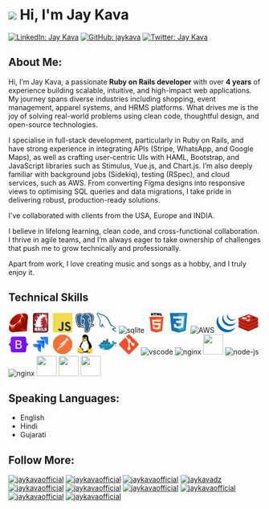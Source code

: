 <h1 align="left"><img src="https://media.giphy.com/media/hvRJCLFzcasrR4ia7z/giphy.gif" width="25px"> Hi, I'm Jay Kava </h1>

[![LinkedIn: Jay Kava](https://img.shields.io/badge/LinkedIn-Jay%20Kava-blue?logo=linkedin)](https://www.linkedin.com/in/jaykava/)
[![GitHub: jaykava](https://img.shields.io/badge/GitHub-jaykava-181717?logo=github&style=social)](https://github.com/jaykava)
[![Twitter: Jay Kava](https://img.shields.io/twitter/follow/jaykavaofficial?style=social)](https://twitter.com/jaykavaofficial)

## About Me:
Hi, I’m Jay Kava, a passionate **Ruby on Rails developer** with over **4 years** of experience building scalable, intuitive, and high-impact web applications. My journey spans diverse industries including shopping, event management, apparel systems, and HRMS platforms. What drives me is the joy of solving real-world problems using clean code, thoughtful design, and open-source technologies.

I specialise in full-stack development, particularly in Ruby on Rails, and have strong experience in integrating APIs (Stripe, WhatsApp, and Google Maps), as well as crafting user-centric UIs with HAML, Bootstrap, and JavaScript libraries such as Stimulus, Vue.js, and Chart.js. I’m also deeply familiar with background jobs (Sidekiq), testing (RSpec), and cloud services, such as AWS. From converting Figma designs into responsive views to optimising SQL queries and data migrations, I take pride in delivering robust, production-ready solutions.

I've collaborated with clients from the USA, Europe and INDIA.

I believe in lifelong learning, clean code, and cross-functional collaboration. I thrive in agile teams, and I’m always eager to take ownership of challenges that push me to grow technically and professionally.

Apart from work, I love creating music and songs as a hobby, and I truly enjoy it.


## Technical Skills

<p align="left"> 
<!-- Ruby -->
<img src="https://raw.githubusercontent.com/devicons/devicon/master/icons/ruby/ruby-original.svg" alt="ruby" width="40" height="40"/>

<!-- Rails -->
<img src="https://raw.githubusercontent.com/devicons/devicon/master/icons/rails/rails-original-wordmark.svg" alt="rails" width="40" height="40"/>

<!-- JavaScript -->
<img src="https://raw.githubusercontent.com/devicons/devicon/master/icons/javascript/javascript-original.svg" alt="javascript" width="40" height="40"/>


<!-- PostgreSQL -->
<img src="https://raw.githubusercontent.com/devicons/devicon/master/icons/postgresql/postgresql-original.svg" alt="postgresql" width="40" height="40"/>

<!-- MySQL -->
<img src="https://raw.githubusercontent.com/devicons/devicon/master/icons/mysql/mysql-original.svg" alt="mysql" width="40" height="40"/>

<img src="https://cdn.jsdelivr.net/gh/devicons/devicon@latest/icons/sqlite/sqlite-original-wordmark.svg" alt="sqlite" width="40" height="40" />

<!-- HTML -->
<img src="https://raw.githubusercontent.com/devicons/devicon/master/icons/html5/html5-original-wordmark.svg" alt="html5" width="40" height="40"/>

<!-- CSS -->
<img src="https://raw.githubusercontent.com/devicons/devicon/master/icons/css3/css3-original.svg" alt="css3" width="40" height="40"/>

<img src="https://cdn.jsdelivr.net/gh/devicons/devicon@latest/icons/amazonwebservices/amazonwebservices-original-wordmark.svg" alt="AWS" width="40" height="40" />
          
<!-- jQuery -->
<img src="https://raw.githubusercontent.com/devicons/devicon/master/icons/jquery/jquery-original.svg" alt="jquery" width="40" height="40"/>

<!-- Redis -->
<img src="https://raw.githubusercontent.com/devicons/devicon/master/icons/redis/redis-original.svg" alt="redis" width="40" height="40"/>

<!-- Bootstrap -->
<img src="https://raw.githubusercontent.com/devicons/devicon/master/icons/bootstrap/bootstrap-original.svg" alt="bootstrap" width="40" height="40"/>

<!-- Jira -->
<img src="https://raw.githubusercontent.com/devicons/devicon/master/icons/jira/jira-original.svg" alt="jira" width="40" height="40"/>

<img src="https://raw.githubusercontent.com/devicons/devicon/master/icons/postman/postman-original.svg" alt="postman" width="40" height="40"/>

<!-- Linux -->
<img src="https://raw.githubusercontent.com/devicons/devicon/master/icons/linux/linux-original.svg" alt="linux" width="40" height="40"/>

<!-- Docker -->
<img src="https://raw.githubusercontent.com/devicons/devicon/master/icons/docker/docker-original.svg" alt="docker" width="40" height="40"/>

<!-- Git -->
<img src="https://raw.githubusercontent.com/devicons/devicon/master/icons/git/git-original.svg" alt="git" width="40" height="40"/>

<img src="https://cdn.jsdelivr.net/gh/devicons/devicon@latest/icons/vscode/vscode-original-wordmark.svg" alt="vscode" width="40" height="40"/>
          
<img src="https://cdn.jsdelivr.net/gh/devicons/devicon@latest/icons/nginx/nginx-original.svg" alt="nginx" width="40" height="40" />

<img src="https://cdn.jsdelivr.net/gh/devicons/devicon@latest/icons/turbo/turbo-original.svg" width="40" height="40" />

<img src="https://cdn.jsdelivr.net/gh/devicons/devicon@latest/icons/nodejs/nodejs-original-wordmark.svg" alt="node-js" width="40" height="40" />          

<img src="https://cdn.jsdelivr.net/gh/devicons/devicon@latest/icons/json/json-original.svg" alt="nginx" width="40" height="40" />
          
<img src="https://cdn.jsdelivr.net/gh/devicons/devicon@latest/icons/handlebars/handlebars-original-wordmark.svg" width="40" height="40" />
          
<img src="https://cdn.jsdelivr.net/gh/devicons/devicon@latest/icons/heroku/heroku-original-wordmark.svg" width="40" height="40" />

<img src="https://cdn.jsdelivr.net/gh/devicons/devicon@latest/icons/yaml/yaml-original.svg" width="40" height="40" />
          
          
</p>

## Speaking Languages:
- English
- Hindi
- Gujarati

## Follow More:
[![jaykavaofficial](https://img.icons8.com/fluent/48/000000/twitter.png)][twitter]
[![jaykavaofficial](https://img.icons8.com/fluent/48/000000/instagram-new.png)][instagram]
[![jaykavaofficial](https://img.icons8.com/fluent/48/000000/telegram-app.png)][telegram]
[![jaykavadz](https://img.icons8.com/fluent/48/000000/facebook-new.png)][facebook]
[![jaykavaofficial](https://img.icons8.com/fluent/48/000000/snapchat.png)][snapchat]
[![jaykavaofficial](https://img.icons8.com/fluent/48/000000/spotify.png)][spotify]
[![jaykavaofficial](https://img.icons8.com/ios/50/000000/jiosaavn.png)][jiosaavn]
[![jaykavaofficial](https://img.icons8.com/fluency/48/000000/apple-music.png)][applemusic]
[![jaykavaofficial](https://img.icons8.com/color/48/000000/youtube-play.png)][youtube]
[![jaykavaofficial](https://img.icons8.com/fluency/48/000000/linkedin.png)][linkedin]



[twitter]: https://twitter.com/jaykavaofficial
[instagram]: https://instagram.com/jaykavaofficial
[telegram]: https://t.me/jaykavaofficial
[facebook]: https://facebook.com/jaykavadz
[snapchat]: https://snapchat.com/add/jaykavaofficial
[spotify]: https://open.spotify.com/artist/3BsJIYL15XlcTao4V00kjx
[jiosaavn]: https://www.jiosaavn.com/artist/jay-kava-/oe8bPmevgb4_
[applemusic]: https://artists.apple.com/a/artist/1516101022
[youtube]: https://youtube.com/jaykava
[linkedin]: https://www.linkedin.com/in/jaykava/


